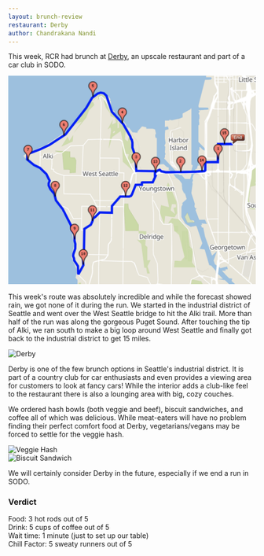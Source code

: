```yaml
---
layout: brunch-review
restaurant: Derby
author: Chandrakana Nandi
---
```


This week, RCR had brunch at [Derby][derbweb], an upscale restaurant and part of
a car club in SODO.

![West Seattle 15 mile route][ws-route]

This week's route was absolutely incredible and while the forecast showed rain,
we got none of it during the run.  We started in the industrial district of
Seattle and went over the West Seattle bridge to hit the Alki trail.  More than
half of the run was along the gorgeous Puget Sound. After touching the tip of
Alki, we ran south to make a big loop around West Seattle and finally got back
to the industrial district to get 15 miles.

![Derby][derby]

Derby is one of the few brunch options in Seattle's industrial district. It is
part of a country club for car enthusiasts and even provides a viewing area for
customers to look at fancy cars! While the interior adds a club-like feel to the
restaurant there is also a lounging area with big, cozy couches.

We ordered hash bowls (both veggie and beef), biscuit sandwiches, and coffee all
of which was delicious.  While meat-eaters will have no problem finding their
perfect comfort food at Derby, vegetarians/vegans may be forced to settle for
the veggie hash.

<div class="row">
  <div class="column">
    <img src="/img/brunch-reviews/derby/veggie-hash.jpg" alt="Veggie Hash">
  </div>
  <div class="column">
    <img src="/img/brunch-reviews/derby/biscuit-sandwich.jpg" alt="Biscuit Sandwich">
  </div>
</div>

We will certainly consider Derby in the future, especially if we end a run in
SODO.

### Verdict

Food: 3 hot rods out of 5  
Drink: 5 cups of coffee out of 5  
Wait time: 1 minute (just to set up our table)  
Chill Factor: 5 sweaty runners out of 5


[derbweb]: https://theshopclubs.com/derby/
[ws-route]: /img/brunch-reviews/derby/west-seattle-15.png
[derby]: /img/brunch-reviews/derby/derby.jpg

